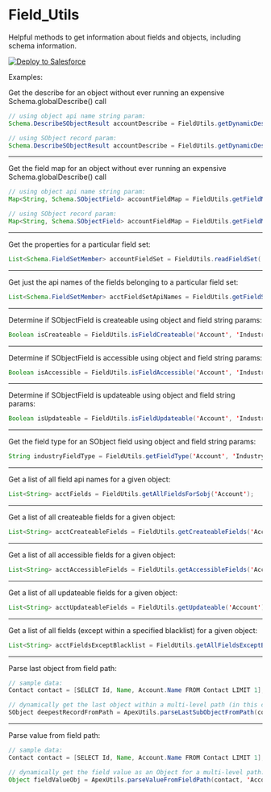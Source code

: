 # Field_Utils

Helpful methods to get information about fields and objects, including schema information.

<a href="https://githubsfdeploy.herokuapp.com">
  <img src="https://raw.githubusercontent.com/afawcett/githubsfdeploy/master/src/main/webapp/resources/img/deploy.png" alt="Deploy to Salesforce" />
</a>

Examples:

Get the describe for an object without ever running an expensive Schema.globalDescribe() call
```java
// using object api name string param:
Schema.DescribeSObjectResult accountDescribe = FieldUtils.getDynamicDescribe('Account');

// using SObject record param:
Schema.DescribeSObjectResult accountDescribe = FieldUtils.getDynamicDescribe(accountRecord);
```
-------------------------
Get the field map for an object without ever running an expensive Schema.globalDescribe() call
```java
// using object api name string param:
Map<String, Schema.SObjectField> accountFieldMap = FieldUtils.getFieldMap('Account'); 

// using SObject record param:
Map<String, Schema.SObjectField> accountFieldMap = FieldUtils.getFieldMap(accountRecord); 
```
-------------------------
Get the properties for a particular field set:
```java
List<Schema.FieldSetMember> accountFieldSet = FieldUtils.readFieldSet( 'My_Field_Set',  'Account');
```
-------------------------
Get just the api names of the fields belonging to a particular field set:
```java
List<Schema.FieldSetMember> acctFieldSetApiNames = FieldUtils.getFieldSetFieldAPINames( 'My_Field_Set',  'Account');
```
-------------------------
Determine if SObjectField is createable using object and field string params:
```java
Boolean isCreateable = FieldUtils.isFieldCreateable('Account', 'Industry');
```
-------------------------
Determine if SObjectField is accessible using object and field string params:
```java
Boolean isAccessible = FieldUtils.isFieldAccessible('Account', 'Industry');
```
-------------------------
Determine if SObjectField is updateable using object and field string params:
```java
Boolean isUpdateable = FieldUtils.isFieldUpdateable('Account', 'Industry');
```
-------------------------
Get the field type for an SObject field using object and field string params:
```java
String industryFieldType = FieldUtils.getFieldType('Account', 'Industry'); //PICKLIST
```
-------------------------
Get a list of all field api names for a given object:
```java
List<String> acctFields = FieldUtils.getAllFieldsForSobj('Account');
```
-------------------------
Get a list of all createable fields for a given object:
```java
List<String> acctCreateableFields = FieldUtils.getCreateableFields('Account');
```
-------------------------
Get a list of all accessible fields for a given object:
```java
List<String> acctAccessibleFields = FieldUtils.getAccessibleFields('Account');
```
-------------------------
Get a list of all updateable fields for a given object:
```java
List<String> acctUpdateableFields = FieldUtils.getUpdateable('Account');
```
-------------------------
Get a list of all fields (except within a specified blacklist) for a given object:
```java
List<String> acctFieldsExceptBlacklist = FieldUtils.getAllFieldsExceptBlacklist('Account', new List<String>{'PersonPronouns', 'PersonGenderIdentity'});
```
-------------------------
Parse last object from field path:
```java
// sample data:
Contact contact = [SELECT Id, Name, Account.Name FROM Contact LIMIT 1];

// dynamically get the last object within a multi-level path (in this case, User/Owner):
SObject deepestRecordFromPath = ApexUtils.parseLastSubObjectFromPath(contact, 'Account.Owner.Name');
```
-------------------------
Parse value from field path:
```java
// sample data:
Contact contact = [SELECT Id, Name, Account.Name FROM Contact LIMIT 1];

// dynamically get the field value as an Object for a multi-level path:
Object fieldValueObj = ApexUtils.parseValueFromFieldPath(contact, 'Account.Owner.Name');
```
